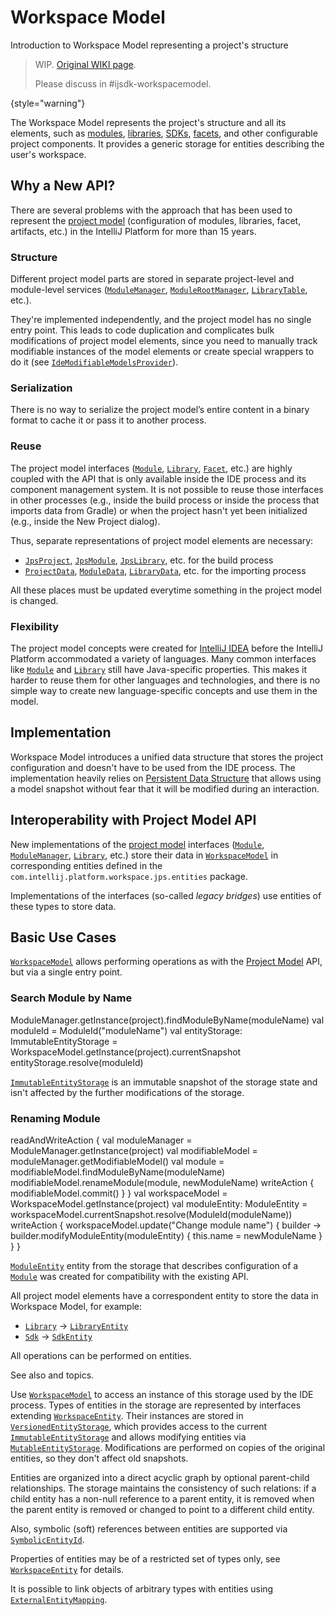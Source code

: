 <!-- Copyright 2000-2024 JetBrains s.r.o. and contributors. Use of this source code is governed by the Apache 2.0 license. -->

# Workspace Model

<primary-label ref="2024.1"/>

<link-summary>Introduction to Workspace Model representing a project's structure</link-summary>

> WIP. [Original WIKI page](https://youtrack.jetbrains.com/articles/IJPL-A-502/WorkspaceModel).
>
> Please discuss in #ijsdk-workspacemodel.
>
{style="warning"}

The Workspace Model represents the project's structure and all its elements, such as [modules](module.md), [libraries](library.md), [SDKs](sdk.md), [facets](facet.md),
and other configurable project components.
It provides a generic storage for entities describing the user's workspace.

## Why a New API?

There are several problems with the approach that has been used to represent the [project model](project_structure.md) (configuration of modules, libraries, facet, artifacts, etc.)
in the IntelliJ Platform for more than 15 years.

### Structure

Different project model parts are stored in separate project-level and module-level services
([`ModuleManager`](%gh-ic%/platform/projectModel-api/src/com/intellij/openapi/module/ModuleManager.kt),
[`ModuleRootManager`](%gh-ic%/platform/projectModel-api/src/com/intellij/openapi/roots/ModuleRootManager.java),
[`LibraryTable`](%gh-ic%/platform/projectModel-api/src/com/intellij/openapi/roots/libraries/LibraryTable.java),
etc.).

They're implemented independently, and the project model has no single entry point.
This leads to code duplication and complicates bulk modifications of project model elements, since you need to manually track modifiable instances of the model elements
or create special wrappers to do it (see [`IdeModifiableModelsProvider`](%gh-ic%/platform/external-system-api/src/com/intellij/openapi/externalSystem/service/project/IdeModifiableModelsProvider.java)).

### Serialization

There is no way to serialize the project model’s entire content in a binary format to cache it or pass it to another process.

### Reuse

The project model interfaces ([`Module`](%gh-ic%/platform/core-api/src/com/intellij/openapi/module/Module.java),
[`Library`](%gh-ic%/platform/projectModel-api/src/com/intellij/openapi/roots/libraries/Library.java),
[`Facet`](%gh-ic%/platform/lang-core/src/com/intellij/facet/Facet.java),
etc.) are highly coupled with the API that is only available inside the IDE process and its component management system.
It is not possible to reuse those interfaces in other processes (e.g., inside the build process or inside the process that imports data from Gradle)
or when the project hasn't yet been initialized (e.g., inside the <control>New Project</control> dialog).

Thus, separate representations of project model elements are necessary:

- [`JpsProject`](%gh-ic%/jps/model-api/src/org/jetbrains/jps/model/JpsProject.java),
  [`JpsModule`](%gh-ic%/jps/model-api/src/org/jetbrains/jps/model/module/JpsModule.java),
  [`JpsLibrary`](%gh-ic%/jps/model-api/src/org/jetbrains/jps/model/library/JpsLibrary.java),
  etc. for the build process
- [`ProjectData`](%gh-ic%/platform/external-system-api/src/com/intellij/openapi/externalSystem/model/project/ProjectData.java),
  [`ModuleData`](%gh-ic%/platform/external-system-api/src/com/intellij/openapi/externalSystem/model/project/ModuleData.java),
  [`LibraryData`](%gh-ic%/platform/external-system-api/src/com/intellij/openapi/externalSystem/model/project/LibraryData.java),
  etc. for the importing process

All these places must be updated everytime something in the project model is changed.

### Flexibility

The project model concepts were created for [IntelliJ IDEA](idea.md) before the IntelliJ Platform accommodated a variety of languages.
Many common interfaces like
[`Module`](%gh-ic%/platform/core-api/src/com/intellij/openapi/module/Module.java) and
[`Library`](%gh-ic%/platform/projectModel-api/src/com/intellij/openapi/roots/libraries/Library.java)
still have Java-specific properties.
This makes it harder to reuse them for other languages and technologies, and there is no simple way to create new language-specific concepts and use them in the model.

## Implementation

Workspace Model introduces a unified data structure that stores the project configuration and doesn't have to be used from the IDE process.
The implementation heavily relies on [Persistent Data Structure](https://en.wikipedia.org/wiki/Persistent_data_structure) that allows using a
model snapshot without fear that it will be modified during an interaction.

## Interoperability with Project Model API

New implementations of the [project model](project_structure.md) interfaces
([`Module`](%gh-ic%/platform/core-api/src/com/intellij/openapi/module/Module.java),
[`ModuleManager`](%gh-ic%/platform/projectModel-api/src/com/intellij/openapi/module/ModuleManager.kt),
[`Library`](%gh-ic%/platform/projectModel-api/src/com/intellij/openapi/roots/libraries/Library.java),
etc.) store their data in
[`WorkspaceModel`](%gh-ic%/platform/backend/workspace/src/WorkspaceModel.kt)
in corresponding entities defined in the `com.intellij.platform.workspace.jps.entities` package.

Implementations of the interfaces (so-called _legacy bridges_) use entities of these types to store data.

## Basic Use Cases

[`WorkspaceModel`](%gh-ic%/platform/backend/workspace/src/WorkspaceModel.kt) allows performing operations as with the [Project Model](project_structure.md) API,
but via a single entry point.

### Search Module by Name

<compare type="top-bottom" first-title="Project Model API" second-title="Workspace Model API">

<code-block lang="kotlin">
ModuleManager.getInstance(project).findModuleByName(moduleName)
</code-block>

<code-block lang="kotlin">
val moduleId = ModuleId("moduleName")
val entityStorage: ImmutableEntityStorage =
  WorkspaceModel.getInstance(project).currentSnapshot
entityStorage.resolve(moduleId)
</code-block>

</compare>

[`ImmutableEntityStorage`](%gh-ic%/platform/workspace/storage/src/com/intellij/platform/workspace/storage/EntityStorage.kt)
is an immutable snapshot of the storage state and isn't affected by the further modifications of the storage.

### Renaming Module

<compare type="top-bottom" first-title="Project Model API" second-title="Workspace Model API">

<code-block lang="kotlin">
readAndWriteAction {
  val moduleManager = ModuleManager.getInstance(project)
  val modifiableModel = moduleManager.getModifiableModel()
  val module = modifiableModel.findModuleByName(moduleName)
  modifiableModel.renameModule(module, newModuleName)
  writeAction {
    modifiableModel.commit()
  }
}

</code-block>

<code-block lang="kotlin">
val workspaceModel = WorkspaceModel.getInstance(project)
val moduleEntity: ModuleEntity =
  workspaceModel.currentSnapshot.resolve(ModuleId(moduleName))
writeAction {
  workspaceModel.update("Change module name") { builder ->
    builder.modifyModuleEntity(moduleEntity) {
      this.name = newModuleName
    }
  }
}
</code-block>

</compare>

[`ModuleEntity`](%gh-ic%/platform/workspace/jps/src/com/intellij/platform/workspace/jps/entities/module.kt)
entity from the storage that describes configuration of a
[`Module`](%gh-ic%/platform/core-api/src/com/intellij/openapi/module/Module.java)
was created for compatibility with the existing API.

All project model elements have a correspondent entity to store the data in Workspace Model, for example:

- [`Library`](%gh-ic%/platform/projectModel-api/src/com/intellij/openapi/roots/libraries/Library.java) &rarr; [`LibraryEntity`](%gh-ic%/platform/workspace/jps/src/com/intellij/platform/workspace/jps/entities/dependencies.kt)
- [`Sdk`](%gh-ic%/platform/projectModel-api/src/com/intellij/openapi/projectRoots/Sdk.java) &rarr; [`SdkEntity`](%gh-ic%/platform/workspace/jps/src/com/intellij/platform/workspace/jps/entities/sdk.kt)

All operations can be performed on entities.

See also [](workspace_model_entity_mutation.md) and [](workspace_model_entity_declaration.md) topics.

[//]: # (todo clarify paragraph)
Use [`WorkspaceModel`](%gh-ic%/platform/backend/workspace/src/WorkspaceModel.kt) to access an instance of this storage used by the IDE process.
Types of entities in the storage are represented by interfaces extending [`WorkspaceEntity`](%gh-ic%/platform/workspace/storage/src/com/intellij/platform/workspace/storage/WorkspaceEntity.kt).
Their instances are stored in [`VersionedEntityStorage`](%gh-ic%/platform/workspace/storage/src/com/intellij/platform/workspace/storage/VersionedEntityStorage.kt),
which provides access to the current [`ImmutableEntityStorage`](%gh-ic%/platform/workspace/storage/src/com/intellij/platform/workspace/storage/EntityStorage.kt)
and allows modifying entities via [`MutableEntityStorage`](%gh-ic%/platform/workspace/storage/src/com/intellij/platform/workspace/storage/MutableEntityStorage.kt).
Modifications are performed on copies of the original entities, so they don't affect old snapshots.

Entities are organized into a direct acyclic graph by optional parent-child relationships.
The storage maintains the consistency of such relations: if a child entity has a non-null reference to a parent entity, it is removed when the parent entity is removed or changed to point to a different child entity.

Also, symbolic (soft) references between entities are supported via [`SymbolicEntityId`](%gh-ic%/platform/workspace/storage/src/com/intellij/platform/workspace/storage/SymbolicEntityId.kt).

Properties of entities may be of a restricted set of types only, see [`WorkspaceEntity`](%gh-ic%/platform/workspace/storage/src/com/intellij/platform/workspace/storage/WorkspaceEntity.kt) for details.

It is possible to link objects of arbitrary types with entities using [`ExternalEntityMapping`](%gh-ic%/platform/workspace/storage/src/com/intellij/platform/workspace/storage/ExternalEntityMapping.kt).

